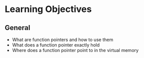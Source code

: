 # Learning Objectives
## General

- What are function pointers and how to use them
- What does a function pointer exactly hold
- Where does a function pointer point to in the virtual memory
